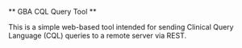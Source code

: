 ** GBA CQL Query Tool **

This is a simple web-based tool intended for sending Clinical Query Language (CQL) queries to a remote server via REST.
